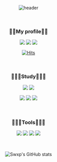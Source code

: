 <div align="center">

![header](https://capsule-render.vercel.app/api?type=Soft&color=ffffff&height=200&section=header&text=Swxp%20Github&fontColor=2f80ed&fontSize=60&fontAlignY=50&desc=Hello,world!&descSize=25&descAlign=63&descAlignY=65)


ㅤ

### 🙋🏿My profile🙋🏿

<a href="https://www.discord.com/users/666536299011768320"><img src="https://img.shields.io/badge/Discord-FFFFFF?style=flat&logo=Discord&logoColor=00000"/></a>
 <a href="https://www.instagram.com/k._.dh_714/"><img src="https://img.shields.io/badge/Instagram-FFFFFF?style=flat&logo=Instagram&logoColor=00000"/></a>
 <a href="https://github.com/Swxp714"><img src="https://img.shields.io/badge/Github-FFFFFF?style=flat&logo=Github&logoColor=000000"/></a>



[![Hits](https://hits.seeyoufarm.com/api/count/incr/badge.svg?url=https%3A%2F%2Fgithub.com%2FSwxp714&count_bg=%232F80ED&title_bg=%23000000&icon=github.svg&icon_color=%23FFFFFF&title=hits&edge_flat=false)](https://hits.seeyoufarm.com)

ㅤ

### 🧑🏿‍💻Study🧑🏿‍💻

<img src="https://img.shields.io/badge/Visual Studio-FFFFFF?style=flat&logo=Visual Studio&logoColor=5C2D91"/>
<img src="https://img.shields.io/badge/Visual Studio Code-FFFFFF?style=flat&logo=Visual Studio Code&logoColor=007ACC"/>

>
<img src="https://img.shields.io/badge/C-FFFFFF?style=flat&logo=C&logoColor=A8B9CC"/>
<img src="https://img.shields.io/badge/C sharp-FFFFFF?style=flat&logo=Csharp&logoColor=239120"/>
<img src="https://img.shields.io/badge/Unity-FFFFFF?style=flat&logo=Unity&logoColor=000000"/>

ㅤㅤ
### 🧑🏿‍🔧Tools🧑🏿‍🔧
<img src="https://img.shields.io/badge/After Effect-000000?style=flat&logo=Adobe After Effects&logoColor=9999FF"/>
<img src="https://img.shields.io/badge/Premiere Pro-000000?style=flat&logo=Adobe Premiere Pro&logoColor=9999FF"/>
<img src="https://img.shields.io/badge/Photoshop-000000?style=flat&logo=Adobe Photoshop&logoColor=31A8FF"/>
<img src="https://img.shields.io/badge/Illustrator-000000?style=flat&logo=Adobe Illustrator&logoColor=FF9A00"/>

ㅤ

![Swxp's GitHub stats](https://github-readme-stats.vercel.app/api?username=Swxp714&show_icons=true&bg_color=00000000&text_color=FFFFFF)
